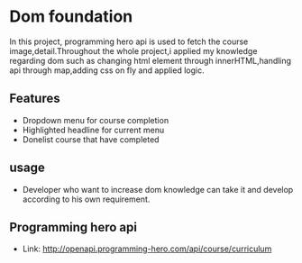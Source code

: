 
# Dom foundation

In this project, programming hero api is used to fetch the course image,detail.Throughout the whole project,i applied my knowledge regarding dom such as changing html element through innerHTML,handling api through map,adding css on fly and applied logic.


## Features

- Dropdown menu for course completion
- Highlighted headline for current menu
- Donelist course that have completed



## usage

- Developer who want to increase dom knowledge can take it and develop according to his own requirement. 
## Programming hero api

- Link: http://openapi.programming-hero.com/api/course/curriculum